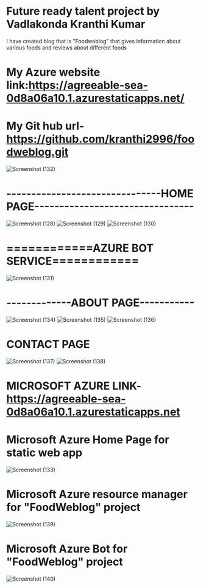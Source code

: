 
# Future ready talent project by Vadlakonda Kranthi Kumar

I have created blog that is "Foodweblog" that gives information about various foods and reviews about different foods

# My Azure website link:https://agreeable-sea-0d8a06a10.1.azurestaticapps.net/

# My Git hub url-https://github.com/kranthi2996/foodweblog.git
![Screenshot (132)](https://user-images.githubusercontent.com/91481405/181009831-4a52ae9a-b73a-4b6c-af1a-2af9653b5e09.png)

#      -------------------------------HOME PAGE--------------------------------
![Screenshot (128)](https://user-images.githubusercontent.com/91481405/181008372-aa60eb1f-c648-4bb3-8538-e7d3fdc7f2e5.png)
![Screenshot (129)](https://user-images.githubusercontent.com/91481405/181008839-0a93c453-b935-47a3-bbc0-9257fa44993c.png)
![Screenshot (130)](https://user-images.githubusercontent.com/91481405/181009136-c2405e04-f7ef-4b98-a59b-efc83dab30d2.png)

#

#          ============AZURE BOT SERVICE============
![Screenshot (131)](https://user-images.githubusercontent.com/91481405/181009621-20c6e6b2-afdc-4af5-a1e0-78c658d698d1.png)
#

# -------------ABOUT PAGE-----------
![Screenshot (134)](https://user-images.githubusercontent.com/91481405/181010403-cafe7dc5-38aa-491b-a2a2-e5d8b8b9ae5a.png)
![Screenshot (135)](https://user-images.githubusercontent.com/91481405/181010907-0fc34609-9efd-4e46-acaf-069526284d01.png)
![Screenshot (136)](https://user-images.githubusercontent.com/91481405/181012183-3dbe6c5e-cb3f-436c-ac83-5d0e1e65b5e7.png)
#

# CONTACT PAGE
![Screenshot (137)](https://user-images.githubusercontent.com/91481405/181012584-b7476504-f72e-4228-a22e-0e7783d200b1.png)
![Screenshot (138)](https://user-images.githubusercontent.com/91481405/181012795-828cf8dc-a054-45fc-b100-f73f793e82dd.png)
#

# MICROSOFT AZURE LINK-https://agreeable-sea-0d8a06a10.1.azurestaticapps.net
# Microsoft Azure Home Page for static web app
![Screenshot (133)](https://user-images.githubusercontent.com/91481405/181009959-c5947e9a-c364-4b3b-ad62-bbaad126aeaa.png)
#

# Microsoft Azure resource manager for "FoodWeblog" project
![Screenshot (139)](https://user-images.githubusercontent.com/91481405/181013794-56301410-9d2a-4c93-951f-ee5e59ca6499.png)
#

# Microsoft Azure Bot for "FoodWeblog" project
![Screenshot (140)](https://user-images.githubusercontent.com/91481405/181013911-5aa82216-113e-4aa6-8d9c-2829b9f080fc.png)
#
